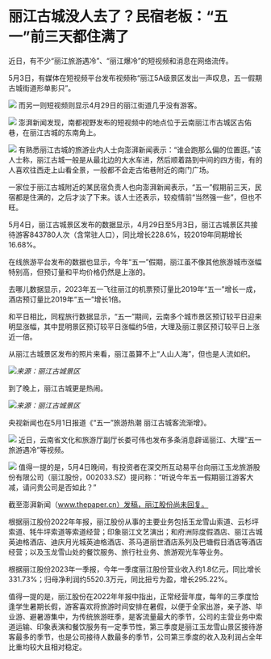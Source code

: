 # 丽江古城没人去了？民宿老板：“五一”前三天都住满了

近日，有不少“丽江旅游遇冷”、“丽江爆冷”的短视频和消息在网络流传。

5月3日，有媒体在短视频平台发布视频称“丽江5A级景区发出一声叹息，五一假期古城街道形单影只”。

![](https://inews.gtimg.com/om_bt/O6jyE29tJeWY3vHJaSe2iZnYObMOlbCcSn3aZgl7ZpWcgAA/1000)
而另一则短视频则显示4月29日的丽江街道几乎没有游客。

![](https://inews.gtimg.com/om_bt/O6qZpQgS9_-SFKMmKcJlsWOhNJ0bL5b6xpppfS4tFqq6cAA/1000)
澎湃新闻发现，南都视野发布的短视频中的地点位于云南丽江市古城区古佑巷，在丽江古城的东南角上。

![](https://inews.gtimg.com/om_bt/OfYjOf8RqHTV52BPHMSsmFr_68IV-y2xlonr4ljCGwhgoAA/1000)
有熟悉丽江古城的旅游业内人士向澎湃新闻表示：“谁会跑那么偏的位置逛。”该人士称，丽江古城一般是从最北边的大水车进，然后顺着路到中间的四方街，有的人喜欢往西走上山看全景，一般都不会走古佑巷附近的南门广场。

一家位于丽江古城附近的某民宿负责人也向澎湃新闻表示，“五一”假期前三天，民宿都是住满的，之后才淡了下来。该人士还表示，较疫情前“当然强一些”，但也不旺。

5月4日，丽江古城景区发布的数据显示，4月29日至5月3日，丽江古城景区共接待游客843780人次（含常驻人口），同比增长228.6%，较2019年同期增长16.68%。

在线旅游平台发布的数据也显示，今年“五一”假期，丽江虽不像其他旅游城市涨幅特别高，但预订量和平均价格仍然是上涨的。

去哪儿数据显示，2023年五一飞往丽江的机票预订量比2019年“五一”增长一成，酒店预订量比2019年“五一”增长1倍。

和平日相比，同程旅行数据显示，“五一”期间，云南多个城市景区预订较平日迎来明显涨幅，其中昆明景区预订较平日涨幅约5倍，大理及丽江景区预订较平日上涨近一倍。

从丽江古城景区发布的照片来看，丽江虽算不上“人山人海”，但也是人流如织。

![](https://inews.gtimg.com/om_bt/OIatHEd6RdDK0cJywLuD_oo4F0PLa2hdhYBLqRA2qGNi0AA/1000)_来源：丽江古城景区_

到了晚上，丽江古城更是热闹。

![](https://inews.gtimg.com/om_bt/OWSpJWwmwFfCXyr94nzlBxXi5SXI-5a5dw7Aajk6s6MqMAA/1000)_来源：丽江古城景区_

央视新闻也在5月1日报道《“五一”旅游热潮 丽江古城客流渐增》。

![](https://inews.gtimg.com/om_bt/Onorgfx0ne77yZUSpjiRuKhWtkNA2MsBXT88z7tAXmlTwAA/1000)
近日，云南省文化和旅游厅副厅长娄可伟也发布多条消息辟谣丽江、大理“五一旅游遇冷”等视频。

![](https://inews.gtimg.com/om_bt/OVYSr3W9lbLnG84VKKFIhhH7mXv83c412CeGs2fLU8xNcAA/1000)
值得一提的是，5月4日晚间，有投资者在深交所互动易平台向丽江玉龙旅游股份有限公司（丽江股份，002033.SZ）提问称：“听说今年五一假期丽江游客大减，请问贵公司是否如此？”

截至澎湃新闻（www.thepaper.cn）发稿，丽江股份尚未回复。

根据丽江股份2022年年报，丽江股份从事的主要业务包括玉龙雪山索道、云杉坪索道、牦牛坪索道等索道经营；印象丽江文艺演出；和府洲际度假酒店、丽江古城英迪格酒店、迪庆月光城英迪格酒店、茶马道丽世酒店系列及巴塘假日酒店等酒店经营；以及玉龙雪山处的餐饮服务、旅行社业务、旅游观光车等业务。

根据丽江股份2023年一季报，今年一季度丽江股份营业收入约1.8亿元，同比增长331.73%；归母净利润约5520.3万元，同比扭亏为盈，增长295.22%。

值得一提的是，丽江股份在2022年年报中指出，正常经营年度，每年的三季度恰逢学生暑期长假，游客喜欢将旅游时间安排在暑假，以便于全家出游，亲子游、毕业游、避暑游集中，为传统旅游旺季，是客流量最大的季节，公司的主营业务中索道运输、印象表演和餐饮服务有一定季节性，第三季度是丽江玉龙雪山景区接待游客最多的季节，也是公司接待人数最多的季节，公司第三季度的收入及利润占全年比重均较大且相对稳定。

